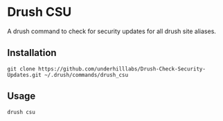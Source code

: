 Drush CSU
=========

A drush command to check for security updates for all drush site aliases.

Installation
------------

    git clone https://github.com/underhilllabs/Drush-Check-Security-Updates.git ~/.drush/commands/drush_csu

Usage
-----

    drush csu